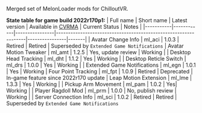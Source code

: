 Merged set of MelonLoader mods for ChilloutVR.

**State table for game build 2022r170p1:**
| Full name | Short name | Latest version | Available in [CVRMA](https://github.com/knah/CVRMelonAssistant) | Current Status | Notes |
|-----------|------------|----------------|-----------------------------------------------------------------|----------------|-------|
| Avatar Change Info | ml_aci | 1.0.3 | Retired | Retired | Superseded by `Extended Game Notifications`
| Avatar Motion Tweaker | ml_amt | 1.2.5 | Yes, update review | Working |
| Desktop Head Tracking | ml_dht | 1.1.2 | Yes | Working |
| Desktop Reticle Switch | ml_drs | 1.0.0 | Yes | Working |
| Extended Game Notifications | ml_egn | 1.0.1 | Yes | Working
| Four Point Tracking | ml_fpt | 1.0.9 | Retired | Deprecated | In-game feature since 2022r170 update
| Leap Motion Extension | ml_lme | 1.3.3 | Yes | Working |
| Pickup Arm Movement | ml_pam | 1.0.2 | Yes| Working |
| Player Ragdoll Mod | ml_prm | 1.0.0 | No, publish review | Working |
| Server Connection Info | ml_sci | 1.0.2 | Retired | Retired | Superseded by `Extended Game Notifications`
